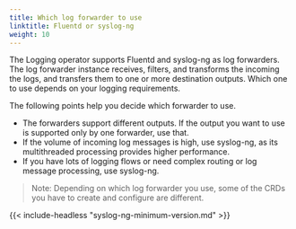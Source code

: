```yaml
---
title: Which log forwarder to use
linktitle: Fluentd or syslog-ng
weight: 10
---
```


The Logging operator supports Fluentd and syslog-ng as log forwarders. The log forwarder instance receives, filters, and transforms the incoming the logs, and transfers them to one or more destination outputs. Which one to use depends on your logging requirements.

 <!-- (note that you can use both syslog-ng and Fluentd side-by-side, but in this case you have to explicitly configure your Fluent Bit instances to FIXME) -->

The following points help you decide which forwarder to use.

- The forwarders support different outputs. If the output you want to use is supported only by one forwarder, use that.
- If the volume of incoming log messages is high, use syslog-ng, as its multithreaded processing provides higher performance.
- If you have lots of logging flows or need complex routing or log message processing, use syslog-ng.

> Note: Depending on which log forwarder you use, some of the CRDs you have to create and configure are different.

{{< include-headless "syslog-ng-minimum-version.md" >}}
